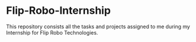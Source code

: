 # Flip-Robo-Internship
This repository consists all the tasks and projects assigned to me during my Internship for Flip Robo Technologies.
